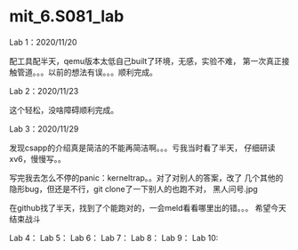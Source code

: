 # mit_6.S081_lab
Lab 1：2020/11/20

配工具配半天，qemu版本太低自己built了环境，无感，实验不难，
第一次真正接触管道。。。以前的想法有误。。。顺利完成。

Lab 2：2020/11/23

这个轻松，没啥障碍顺利完成。

Lab 3：2020/11/29

发现csapp的介绍真是简洁的不能再简洁啊。。。亏我当时看了半天，
仔细研读xv6，慢慢写。。

写完我去怎么不停的panic：kerneltrap。。对了对别人的答案，改了
几个其他的隐形bug，但还是不行，git clone了一下别人的也跑不对，
黑人问号.jpg

在github找了半天，找到了个能跑对的，一会meld看看哪里出的错。。。
希望今天结束战斗

Lab 4：
Lab 5：
Lab 6：
Lab 7：
Lab 8：
Lab 9：
Lab 10:
